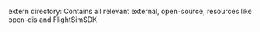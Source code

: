 extern directory: Contains all relevant external, open-source, resources like open-dis and FlightSimSDK
